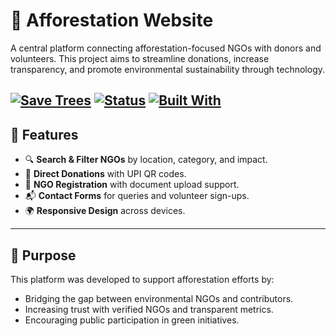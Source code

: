 # 🌱 Afforestation Website

A central platform connecting afforestation-focused NGOs with donors and volunteers. This project aims to streamline donations, increase transparency, and promote environmental sustainability through technology.

[![Save Trees](https://img.shields.io/badge/Save-Trees-green)](https://en.wikipedia.org/wiki/Afforestation)
[![Status](https://img.shields.io/badge/status-active-brightgreen)](https://github.com/Smyan-kishore/Afforestation-Website/commits/main)
[![Built With](https://img.shields.io/badge/Built%20With-React%2C%20TypeScript%2C%20TailwindCSS-blue)](#-tech-stack)
---

## 🌟 Features

- 🔍 **Search & Filter NGOs** by location, category, and impact.
- 💸 **Direct Donations** with UPI QR codes.
- 📝 **NGO Registration** with document upload support.
- 📬 **Contact Forms** for queries and volunteer sign-ups.
- 🌍 **Responsive Design** across devices.

---

## 🧠 Purpose

This platform was developed to support afforestation efforts by:
- Bridging the gap between environmental NGOs and contributors.
- Increasing trust with verified NGOs and transparent metrics.
- Encouraging public participation in green initiatives.
